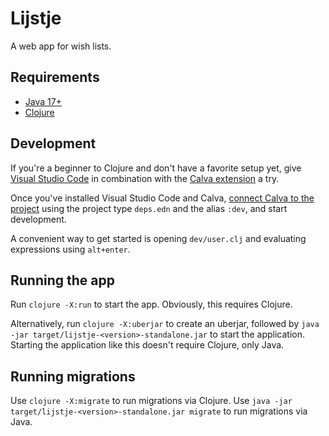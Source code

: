 # Lijstje

A web app for wish lists.

## Requirements

* [Java 17+](https://adoptium.net/)
* [Clojure](https://clojure.org/)

## Development

If you're a beginner to Clojure and don't have a favorite setup yet, give [Visual Studio Code](https://code.visualstudio.com/) in combination with the [Calva extension](https://calva.io/) a try.

Once you've installed Visual Studio Code and Calva, [connect Calva to the project](https://calva.io/connect/) using the project type `deps.edn` and the alias `:dev`, and start development.

A convenient way to get started is opening `dev/user.clj` and evaluating expressions using `alt+enter`.

## Running the app

Run `clojure -X:run` to start the app.
Obviously, this requires Clojure.

Alternatively, run `clojure -X:uberjar` to create an uberjar, followed by `java -jar target/lijstje-<version>-standalone.jar` to start the application.
Starting the application like this doesn't require Clojure, only Java.

## Running migrations

Use `clojure -X:migrate` to run migrations via Clojure.
Use `java -jar target/lijstje-<version>-standalone.jar migrate` to run migrations via Java.
